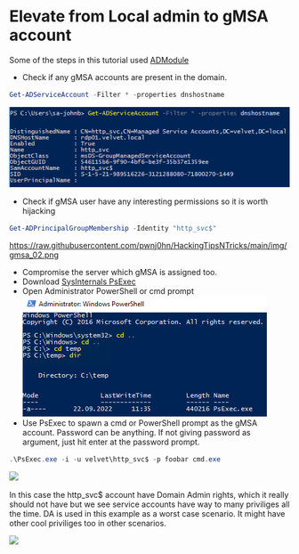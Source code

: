 # Elevate from Local admin to gMSA account
Some of the steps in this tutorial used [ADModule](https://github.com/pwnj0hn/HackingTipsNTricks/blob/main/Active%20Directory%20Recon/ADModule.md)
* Check if any gMSA accounts are present in the domain.
 ```powershell
Get-ADServiceAccount -Filter * -properties dnshostname
```
![](https://raw.githubusercontent.com/pwnj0hn/HackingTipsNTricks/main/img/gmsa_01.png)

* Check if gMSA user have any interesting permissions so it is worth hijacking
 ```powershell
Get-ADPrincipalGroupMembership -Identity "http_svc$"
 ```
 https://raw.githubusercontent.com/pwnj0hn/HackingTipsNTricks/main/img/gmsa_02.png
 
* Compromise the server which gMSA is assigned too.
* Download [SysInternals PsExec](https://learn.microsoft.com/en-us/sysinternals/downloads/psexec)
* Open Administrator PowerShell or cmd prompt
![](https://raw.githubusercontent.com/pwnj0hn/HackingTipsNTricks/main/img/gmsa_03.png)
* Use PsExec to spawn a cmd or PowerShell prompt as the gMSA account. Password can be anything. If not giving password as argument, just hit enter at the password prompt.

```powershell
.\PsExec.exe -i -u velvet\http_svc$ -p foobar cmd.exe
```
![](https://raw.githubusercontent.com/pwnj0hn/HackingTipsNTricks/main/img/gmsa_3.png)



In this case the http_svc$ account have Domain Admin rights, which it really should not have but we see service accounts have way to many priviliges all the time. DA is used in this example as a worst case scenario. It might have other cool priviliges too in other scenarios.

![](https://raw.githubusercontent.com/pwnj0hn/HackingTipsNTricks/main/img/gmsa_4.png)
